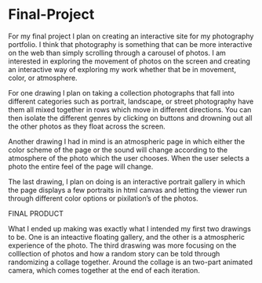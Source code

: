 # Final-Project

For my final project I plan on creating an interactive site for my photography portfolio. I think that photography is something that can be more interactive on the web than simply scrolling through a carousel of photos. I am interested in exploring the movement of photos on the screen and creating an interactive way of exploring my work whether that be in movement, color, or atmosphere. 

For one drawing I plan on taking a collection photographs that fall into different categories such as portrait, landscape, or street photography have them all mixed together in rows which move in different directions. You can then isolate the different genres by clicking on buttons and drowning out all the other photos as they float across the screen.

Another drawing I had in mind is an atmospheric page in which either the color scheme of the page or the sound will change according to the atmosphere of the photo which the user chooses. When the user selects a photo the entire feel of the page will change.

The last drawing, I plan on doing is an interactive portrait gallery in which the page displays a few portraits in html canvas and letting the viewer run through different color options or pixilation’s of the photos. 


FINAL PRODUCT

What I ended up making was exactly what I intended my first two drawings to be. One is an inteactive floating gallery, and the other is a atmospheric experience of the photo. The third draswing was more focusing on the colllection of photos and how a random story can be told through randomizing a collage together. Around the collage is an two-part animated camera, which comes together at the end of each iteration. 

